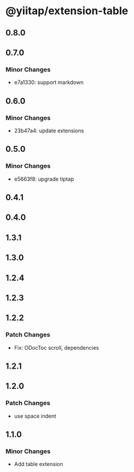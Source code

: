 # @yiitap/extension-table

## 0.8.0

## 0.7.0

### Minor Changes

- e7a1330: support markdown

## 0.6.0

### Minor Changes

- 23b47a4: update extensions

## 0.5.0

### Minor Changes

- e5663f8: upgrade tiptap

## 0.4.1

## 0.4.0

## 1.3.1

## 1.3.0

## 1.2.4

## 1.2.3

## 1.2.2

### Patch Changes

- Fix: ODocToc scroll, dependencies

## 1.2.1

## 1.2.0

### Patch Changes

- use space indent

## 1.1.0

### Minor Changes

- Add table extension
